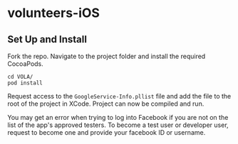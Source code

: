# volunteers-iOS

## Set Up and Install

Fork the repo. Navigate to the project folder and install the required CocoaPods.

```
cd VOLA/
pod install
```

Request access to the `GoogleService-Info.pllist` file and add the file to the root of the project in XCode. Project can now be compiled and run.

You may get an error when trying to log into Facebook if you are not on the list of the app's approved testers. To become a test user or developer user, request to become one and provide your facebook ID or username.